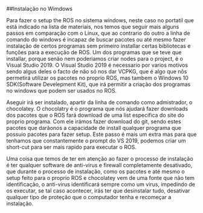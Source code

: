 ##Instalação no Wimdows
 
Para fazer o setup the ROS no sistema windows, neste caso no portatil que está indicado na lista de materiais, nos temos que seguir mais alguns passos em comparação com o Linux, que ao contrario do outro a linha de comando do windows é incapaz de buscar pacotes ou até mesmo fazer instalação de certos programas sem primeiro installar certas bibliotecas e funções para a execução de ROS. Um dos programas que se teve que installar, porque senão nem poderiamos criar nodes para o project, é o Visual Studio 2019.
O Visual Studio 2019 é necessario por varios motivos sendo algus deles o facto de não só nos dar VCPKG, que é algo que nôs permetirá utilizar os pacotes no proprio ROS, mas tambem o Windows 10 SDK(Software Develepment Kit), que irá permitir a criação dos programas no windows que podem ser usados no ROS.

Aseguir irá ser instalado, apartir da linha de comando como admistrador, o chocolatey. O chocolatry é o programa que nós ajudará fazer downloads dos pacotes que o ROS fará download de uma list especifica do site do proprio programa. Com ele irámos fazer download do git, sendo estes pacotes que darãonos a capacidade de install qualquer programa que possuio pacotes para fazer setup. Este passo é mais um extra mas para que tenhamos que constantemente o prompt do VS 2019, podemos criar um short-cut para ser mais rapido para executar o ROS.

Uma coisa que temos de ter em atenção ao fazer o processo de instalação é ter qualquer software de anti-virus e firewall completamente desativado, que durante o processo de instalação, como os pacotes e até mesmo o setup feito para o proprio ROS e chocolatey vem de uma fonte que não tem identificação, o anti-virus identificará sempre como um virus, impedindo de os executar, se tal caso acontecer, irás ter que desinstalar tudo, desativar qualquer tipo de proteção que o computador tenha e recomeçar a instalação.
